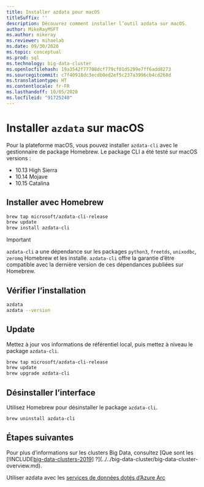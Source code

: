 ```yaml
---
title: Installer azdata pour macOS
titleSuffix: ''
description: Découvrez comment installer l’outil azdata sur macOS.
author: MikeRayMSFT
ms.author: mikeray
ms.reviewer: mihaelab
ms.date: 09/30/2020
ms.topic: conceptual
ms.prod: sql
ms.technology: big-data-cluster
ms.openlocfilehash: 19a3542f77708dcf779cf01d5299e7ff6add8273
ms.sourcegitcommit: c7f40918dc3ecdb0ed2ef5c237a3996cb4cd268d
ms.translationtype: HT
ms.contentlocale: fr-FR
ms.lasthandoff: 10/05/2020
ms.locfileid: "91725240"
---
```

# <a name="install-azdata-on-macos"></a>Installer `azdata` sur macOS

Pour la plateforme macOS, vous pouvez installer `azdata-cli` avec le gestionnaire de package Homebrew. Le package CLI a été testé sur macOS versions :

- 10.13 High Sierra
- 10.14 Mojave
- 10.15 Catalina

## <a name="install-with-homebrew"></a>Installer avec Homebrew

```bash
brew tap microsoft/azdata-cli-release
brew update
brew install azdata-cli
```

>[!IMPORTANT]
>`azdata-cli` a une dépendance sur les packages `python3`, `freetds`, `unixodbc`, `zeromq` Homebrew et les installe. `azdata-cli` offre la garantie d’être compatible avec la dernière version de ces dépendances publiées sur Homebrew.

## <a name="verify-install"></a>Vérifier l’installation

```bash
azdata
azdata --version
```

## <a name="update"></a>Update

Mettez à jour vos informations de référentiel local, puis mettez à niveau le package `azdata-cli`.

```bash
brew tap microsoft/azdata-cli-release
brew update
brew upgrade azdata-cli
```

## <a name="uninstall"></a>Désinstaller l’interface

Utilisez Homebrew pour désinstaller le package `azdata-cli`.

```bash
brew uninstall azdata-cli
```

## <a name="next-steps"></a>Étapes suivantes

Pour plus d’informations sur les clusters Big Data, consultez [Que sont les [!INCLUDE[big-data-clusters-2019](../../includes/ssbigdataclusters-ver15.md)] ?](../../big-data-cluster/big-data-cluster-overview.md).

Utiliser azdata avec les [services de données dotés d’Azure Arc](/azure/azure-arc/data/)
